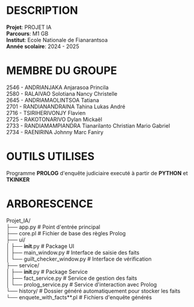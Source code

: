 # DESCRIPTION
**Projet**: PROJET IA  
**Parcours**: M1 GB  
**Institut**: Ecole Nationale de Fianarantsoa  
**Année scolaire**: 2024 - 2025  

# MEMBRE DU GROUPE
2546 - ANDRIANJAKA Anjarasoa Princila  
2580 - RALAIVAO Solotiana Nancy Christelle  
2645 - ANDRIAMAOLINTSOA Tatiana  
2701 - RANDIANANDRAINA Tahina Lukas André  
2716 - TSIRIHERIVONJY Flavien  
2725 - RAKOTONARIVO Dylan Mickaël  
2733 - RANDIAMAMPIANDRA Tianarilanto Christian Mario Gabriel  
2734 - RAENIRINA Johnny Marc Faniry  

# OUTILS UTILISES
Programme **PROLOG** d'enquête judiciaire executé à partir de **PYTHON** et **TKINKER**  

# ARBORESCENCE
Projet_IA/  
├── app.py # Point d'entrée principal  
├── core.pl # Fichier de base des règles Prolog  
├── ui/  
│ ├── __init__.py # Package UI  
│ ├── main_window.py # Interface de saisie des faits  
│ └── guilt_checker_window.py # Interface de vérification  
├── service/  
│ ├── __init__.py # Package Service  
│ ├── fact_service.py # Service de gestion des faits  
│ └── prolog_service.py # Service d'interaction avec Prolog  
└── history/ # Dossier généré automatiquement pour stocker les faits  
└── enquete_with_facts*\*.pl # Fichiers d'enquête générés  
